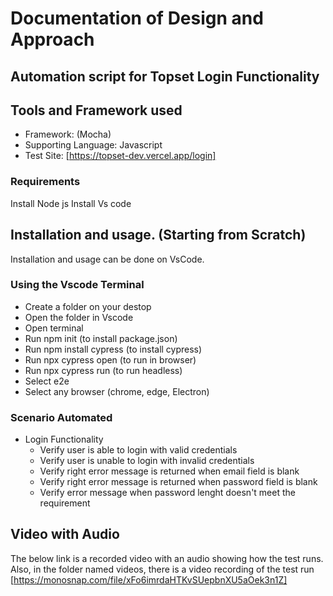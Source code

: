 # Documentation of Design and Approach
## Automation script for Topset Login Functionality


## Tools and Framework used
* Framework: (Mocha)
* Supporting Language: Javascript
* Test Site: [https://topset-dev.vercel.app/login]

   
### Requirements
Install Node js
Install Vs code


## Installation and usage. (Starting from Scratch)
Installation and usage can be done on  VsCode.

### Using the Vscode Terminal
* Create a folder on your destop
* Open the folder in Vscode
* Open terminal
* Run npm init (to install package.json)
* Run npm install cypress (to install cypress)
* Run npx cypress open (to run in browser)
* Run npx cypress run (to run headless)
* Select e2e 
* Select any browser (chrome, edge, Electron)



### Scenario Automated
* Login Functionality
  * Verify user is able to login with valid credentials
  * Verify user is unable to login with invalid credentials
  * Verify right error message is returned when email field is blank
  * Verify right error message is returned when password field is blank
  * Verify error message when password lenght doesn't meet the requirement
  

## Video with Audio
The below link is a recorded video with an audio showing how the test runs.
Also, in the folder named videos, there is a video recording of the test run
[https://monosnap.com/file/xFo6imrdaHTKvSUepbnXU5aOek3n1Z]